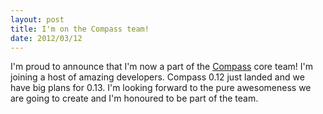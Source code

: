 ```yaml
---
layout: post
title: I'm on the Compass team!
date: 2012/03/12
---
```


I'm proud to announce that I'm now a part of the [Compass](http://compass-style.org) core team! I'm joining a host of amazing developers. Compass 0.12 just landed and we have big plans for 0.13. I'm looking forward to the pure awesomeness we are going to create and I'm honoured to be part of the team.
